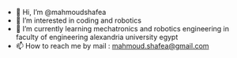 - 👋 Hi, I’m @mahmoudshafea
- 👀 I’m interested in coding and robotics
- 🌱 I’m currently learning mechatronics and robotics engineering in faculty of engineering alexandria university egypt
- 📫 How to reach me by mail : mahmoud.shafea@gmail.com

<!---
mahmoudshafea/mahmoudshafea is a ✨ special ✨ repository because its `README.md` (this file) appears on your GitHub profile.
You can click the Preview link to take a look at your changes.
--->
